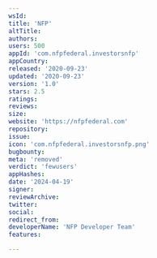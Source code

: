```yaml
---
wsId: 
title: 'NFP'
altTitle: 
authors: 
users: 500
appId: 'com.nfpfederal.investorsnfp'
appCountry: 
released: '2020-09-23'
updated: '2020-09-23'
version: '1.0'
stars: 2.5
ratings: 
reviews: 
size: 
website: 'https://nfpfederal.com'
repository: 
issue: 
icon: 'com.nfpfederal.investorsnfp.png'
bugbounty: 
meta: 'removed'
verdict: 'fewusers'
appHashes: 
date: '2024-04-19'
signer: 
reviewArchive: 
twitter: 
social: 
redirect_from: 
developerName: 'NFP Developer Team'
features: 

---
```



